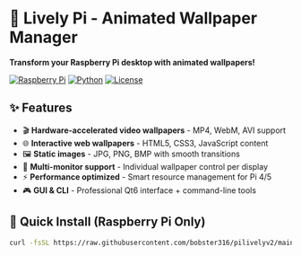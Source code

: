 # 🎨 Lively Pi - Animated Wallpaper Manager

**Transform your Raspberry Pi desktop with animated wallpapers!**

[![Raspberry Pi](https://img.shields.io/badge/Raspberry%20Pi-Compatible-red?style=for-the-badge&logo=raspberry-pi)](https://www.raspberrypi.org/)
[![Python](https://img.shields.io/badge/Python-3.8+-blue?style=for-the-badge&logo=python)](https://www.python.org/)
[![License](https://img.shields.io/badge/License-GPL--3.0-green?style=for-the-badge)](LICENSE)

## ✨ Features

- 🎬 **Hardware-accelerated video wallpapers** - MP4, WebM, AVI support
- 🌐 **Interactive web wallpapers** - HTML5, CSS3, JavaScript content  
- 🖼️ **Static images** - JPG, PNG, BMP with smooth transitions
- 📱 **Multi-monitor support** - Individual wallpaper control per display
- ⚡ **Performance optimized** - Smart resource management for Pi 4/5
- 🎮 **GUI & CLI** - Professional Qt6 interface + command-line tools

## 🚀 Quick Install (Raspberry Pi Only)

```bash
curl -fsSL https://raw.githubusercontent.com/bobster316/pilivelyv2/main/install.sh | bash
